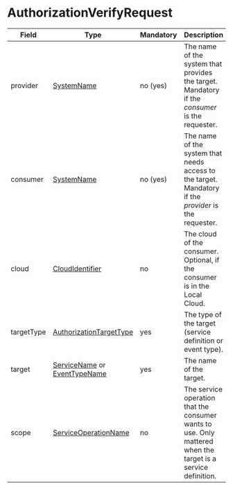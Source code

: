 # AuthorizationVerifyRequest

Field | Type | Mandatory | Description
--- | --- | --- | ---
provider | [SystemName](../primitives.md#systemname) | no (yes) | The name of the system that provides the target. Mandatory if the _consumer_ is the requester.
consumer | [SystemName](../primitives.md#systemname) | no (yes) | The name of the system that needs access to the target. Mandatory if the _provider_ is the requester.
cloud | [CloudIdentifier](../primitives.md#cloudidentifier) | no | The cloud of the consumer. Optional, if the consumer is in the Local Cloud.
targetType | [AuthorizationTargetType](../primitives.md#authorizationtargettype) | yes | The type of the target (service definition or event type).
target | [ServiceName](../primitives.md#servicename) or [EventTypeName](../primitives.md#eventtypename) | yes | The name of the target.
scope | [ServiceOperationName](../primitives.md#serviceoperationname) | no | The service operation that the consumer wants to use. Only mattered when the target is a service definition.
